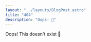 ```yaml
---
layout: "../layouts/BlogPost.astro"
title: "404"
description: "Oops! 🤔"
---
```


Oops! This doesn't exist 🤔
